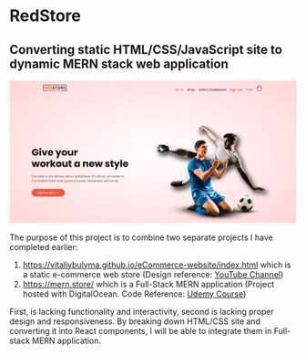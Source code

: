 # RedStore
## Converting static HTML/CSS/JavaScript site to dynamic MERN stack web application

![Landing Page](screenshots/landing.jpg)

The purpose of this project is to combine two separate projects I have completed earlier: 

1. https://vitaliybulyma.github.io/eCommerce-website/index.html which is a static e-commerce web store (Design reference: [YouTube Channel](https://www.youtube.com/channel/UCkjoHfkLEy7ZT4bA2myJ8xA))
2. https://mern.store/ which is a Full-Stack MERN application (Project hosted with DigitalOcean. Code Reference: [Udemy Course](https://www.udemy.com/course/react-node-ecommerce/))

First, is lacking functionality and interactivity, second is lacking proper design and responsiveness. By breaking down HTML/CSS site and converting it into React components, I will be able to integrate them in Full-stack MERN application.
